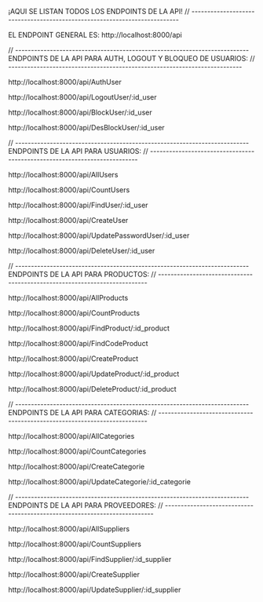 ¡AQUI SE LISTAN TODOS LOS ENDPOINTS DE LA API!
// --------------------------------------------------------------------------

EL ENDPOINT GENERAL ES: http://localhost:8000/api

// --------------------------------------------------------------------------
ENDPOINTS DE LA API PARA AUTH, LOGOUT Y BLOQUEO DE USUARIOS:
// --------------------------------------------------------------------------

http://localhost:8000/api/AuthUser

http://localhost:8000/api/LogoutUser/:id_user

http://localhost:8000/api/BlockUser/:id_user

http://localhost:8000/api/DesBlockUser/:id_user

// --------------------------------------------------------------------------
ENDPOINTS DE LA API PARA USUARIOS:
// --------------------------------------------------------------------------

http://localhost:8000/api/AllUsers

http://localhost:8000/api/CountUsers

http://localhost:8000/api/FindUser/:id_user

http://localhost:8000/api/CreateUser

http://localhost:8000/api/UpdatePasswordUser/:id_user

http://localhost:8000/api/DeleteUser/:id_user


// --------------------------------------------------------------------------
ENDPOINTS DE LA API PARA PRODUCTOS:
// --------------------------------------------------------------------------

http://localhost:8000/api/AllProducts

http://localhost:8000/api/CountProducts

http://localhost:8000/api/FindProduct/:id_product

http://localhost:8000/api/FindCodeProduct

http://localhost:8000/api/CreateProduct

http://localhost:8000/api/UpdateProduct/:id_product

http://localhost:8000/api/DeleteProduct/:id_product

// --------------------------------------------------------------------------
ENDPOINTS DE LA API PARA CATEGORIAS:
// --------------------------------------------------------------------------

http://localhost:8000/api/AllCategories

http://localhost:8000/api/CountCategories

http://localhost:8000/api/CreateCategorie

http://localhost:8000/api/UpdateCategorie/:id_categorie

// --------------------------------------------------------------------------
ENDPOINTS DE LA API PARA PROVEEDORES:
// --------------------------------------------------------------------------

http://localhost:8000/api/AllSuppliers

http://localhost:8000/api/CountSuppliers

http://localhost:8000/api/FindSupplier/:id_supplier

http://localhost:8000/api/CreateSupplier

http://localhost:8000/api/UpdateSupplier/:id_supplier
